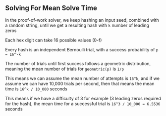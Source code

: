 ## Solving For Mean Solve Time
In the proof-of-work solver, we keep hashing an input seed, combined with a random string, until we get a resulting hash with `k` number of leading zeros

Each hex digit can take 16 possible values (0-f)

Every hash is an independent Bernoulli trial, with a success probability of `p = 16^-k`

The number of trials until first success follows a geometric distribution, meaning the mean number of trials for `geometric(p)` is `1/p`

This means we can assume the mean number of attempts is `16^k`, and if we assume we can have 10,000 trials per second, then that means the mean time is `16^k / 10_000` seconds

This means if we have a difficulty of 3 for example (3 leading zeros required for the hash), the mean time for a successful trial is `16^3 / 10_000 = 6.5536` seconds
